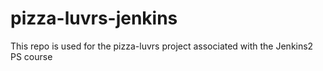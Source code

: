 # pizza-luvrs-jenkins
This repo is used for the pizza-luvrs project associated with the Jenkins2 PS course
